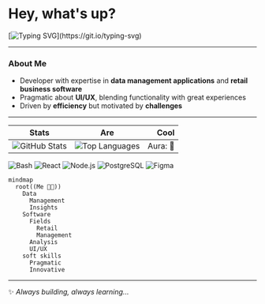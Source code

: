 # Hey, what's up?
[![Typing SVG](https://readme-typing-svg.herokuapp.com?size=24&duration=4000&color=4F9BF7&vCenter=true&lines=Loading...+loading...;Self-destruct+sequence+finalized;Have+a+nice+day.)](https://git.io/typing-svg)

---

### About Me
- Developer with expertise in **data management applications** and **retail business software**  
- Pragmatic about **UI/UX**, blending functionality with great experiences  
- Driven by **efficiency** but motivated by **challenges**  

---
| Stats   |      Are      |  Cool |
|----------|:-------------:|------:|
| ![GitHub Stats](https://github-readme-stats.vercel.app/api?username=onyx-og&show_icons=true&theme=tokyonight)   |  ![Top Languages](https://github-readme-stats.vercel.app/api/top-langs/?username=onyx-og&layout=compact&theme=tokyonight) | Aura: 💯 |

![Bash](https://img.shields.io/badge/Bash-4EAA25?style=for-the-badge&logo=bash) 
![React](https://img.shields.io/badge/-React-333?style=for-the-badge&logo=react) 
![Node.js](https://img.shields.io/badge/-Node.js-333?style=for-the-badge&logo=node.js) 
![PostgreSQL](https://img.shields.io/badge/-PostgreSQL-333?style=for-the-badge&logo=postgresql) 
![Figma](https://img.shields.io/badge/-Figma-333?style=for-the-badge&logo=figma)
```mermaid
mindmap
  root((Me 👨‍💻))
    Data
      Management
      Insights
    Software
      Fields
        Retail
        Management
      Analysis
      UI/UX
    soft skills
      Pragmatic
      Innovative
```


---
✨ *Always building, always learning...*  
